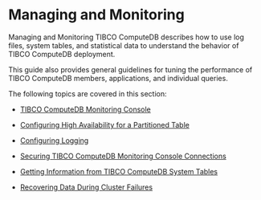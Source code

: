 # Managing and Monitoring 

Managing and Monitoring TIBCO ComputeDB describes how to use log files, system tables, and statistical data to understand the behavior of TIBCO ComputeDB deployment.

This guide also provides general guidelines for tuning the performance of TIBCO ComputeDB members, applications, and individual queries.

The following topics are covered in this section:

* [TIBCO ComputeDB Monitoring Console](monitoring.md)

* [Configuring High Availability for a Partitioned Table](configure_high_availability.md)

* [Configuring Logging](configure_logging.md)

* [Securing TIBCO ComputeDB Monitoring Console Connections](../configuring_cluster/securinguiconnection.md)

* [Getting Information from TIBCO ComputeDB System Tables](monitor-manage.md)

* [Recovering Data During Cluster Failures](recoveringdata.md)
